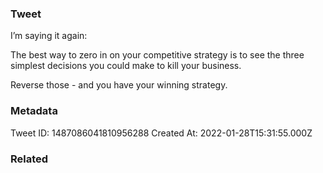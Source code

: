 ### Tweet
I’m saying it again:

The best way to zero in on your competitive strategy is to see the three simplest decisions you could make to kill your business.

Reverse those - and you have your winning strategy.

### Metadata
Tweet ID: 1487086041810956288
Created At: 2022-01-28T15:31:55.000Z

### Related

